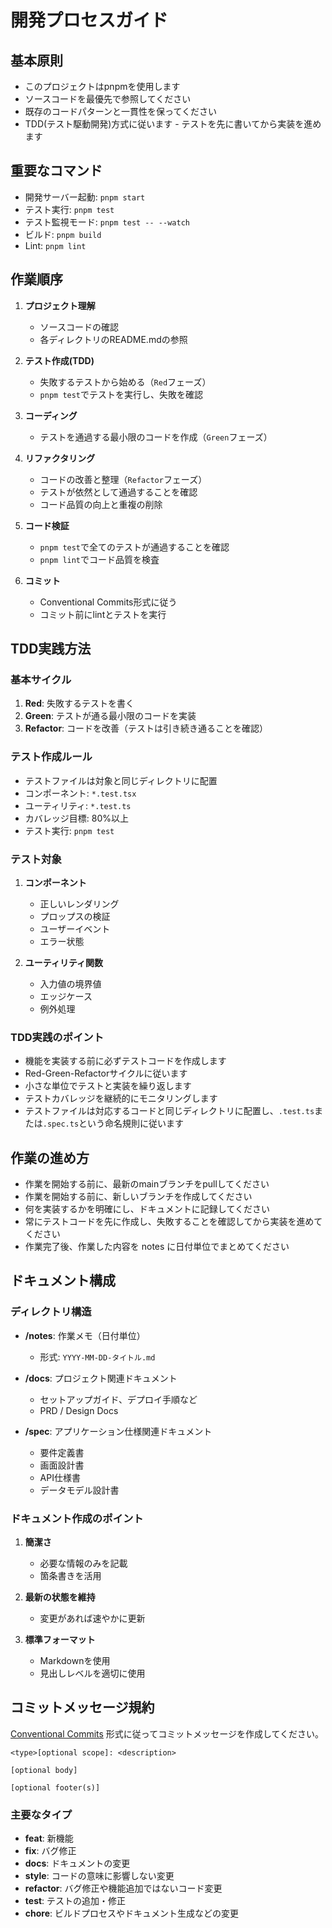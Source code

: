 # 開発プロセスガイド

## 基本原則

- このプロジェクトはpnpmを使用します
- ソースコードを最優先で参照してください
- 既存のコードパターンと一貫性を保ってください
- TDD(テスト駆動開発)方式に従います - テストを先に書いてから実装を進めます

## 重要なコマンド

- 開発サーバー起動: `pnpm start`
- テスト実行: `pnpm test`
- テスト監視モード: `pnpm test -- --watch`
- ビルド: `pnpm build`
- Lint: `pnpm lint`

## 作業順序

1. **プロジェクト理解**
   - ソースコードの確認
   - 各ディレクトリのREADME.mdの参照

2. **テスト作成(TDD)**
   - 失敗するテストから始める（`Red`フェーズ）
   - `pnpm test`でテストを実行し、失敗を確認

3. **コーディング**
   - テストを通過する最小限のコードを作成（`Green`フェーズ）

4. **リファクタリング**
   - コードの改善と整理（`Refactor`フェーズ）
   - テストが依然として通過することを確認
   - コード品質の向上と重複の削除

5. **コード検証**
   - `pnpm test`で全てのテストが通過することを確認
   - `pnpm lint`でコード品質を検査

6. **コミット**
   - Conventional Commits形式に従う
   - コミット前にlintとテストを実行

## TDD実践方法

### 基本サイクル

1. **Red**: 失敗するテストを書く
2. **Green**: テストが通る最小限のコードを実装
3. **Refactor**: コードを改善（テストは引き続き通ることを確認）

### テスト作成ルール

- テストファイルは対象と同じディレクトリに配置
- コンポーネント: `*.test.tsx`
- ユーティリティ: `*.test.ts`
- カバレッジ目標: 80%以上
- テスト実行: `pnpm test`

### テスト対象

1. **コンポーネント**
   - 正しいレンダリング
   - プロップスの検証
   - ユーザーイベント
   - エラー状態

2. **ユーティリティ関数**
   - 入力値の境界値
   - エッジケース
   - 例外処理

### TDD実践のポイント

- 機能を実装する前に必ずテストコードを作成します
- Red-Green-Refactorサイクルに従います
- 小さな単位でテストと実装を繰り返します
- テストカバレッジを継続的にモニタリングします
- テストファイルは対応するコードと同じディレクトリに配置し、`.test.ts`または`.spec.ts`という命名規則に従います

## 作業の進め方

- 作業を開始する前に、最新のmainブランチをpullしてください
- 作業を開始する前に、新しいブランチを作成してください
- 何を実装するかを明確にし、ドキュメントに記録してください
- 常にテストコードを先に作成し、失敗することを確認してから実装を進めてください
- 作業完了後、作業した内容を notes に日付単位でまとめてください

## ドキュメント構成

### ディレクトリ構造

- **/notes**: 作業メモ（日付単位）
  - 形式: `YYYY-MM-DD-タイトル.md`

- **/docs**: プロジェクト関連ドキュメント
  - セットアップガイド、デプロイ手順など
  - PRD / Design Docs

- **/spec**: アプリケーション仕様関連ドキュメント
  - 要件定義書
  - 画面設計書
  - API仕様書
  - データモデル設計書

### ドキュメント作成のポイント

1. **簡潔さ**
   - 必要な情報のみを記載
   - 箇条書きを活用

2. **最新の状態を維持**
   - 変更があれば速やかに更新

3. **標準フォーマット**
   - Markdownを使用
   - 見出しレベルを適切に使用

## コミットメッセージ規約

[Conventional Commits](https://www.conventionalcommits.org/ja/v1.0.0/) 形式に従ってコミットメッセージを作成してください。

```text
<type>[optional scope]: <description>

[optional body]

[optional footer(s)]
```

### 主要なタイプ

- **feat**: 新機能
- **fix**: バグ修正
- **docs**: ドキュメントの変更
- **style**: コードの意味に影響しない変更
- **refactor**: バグ修正や機能追加ではないコード変更
- **test**: テストの追加・修正
- **chore**: ビルドプロセスやドキュメント生成などの変更
